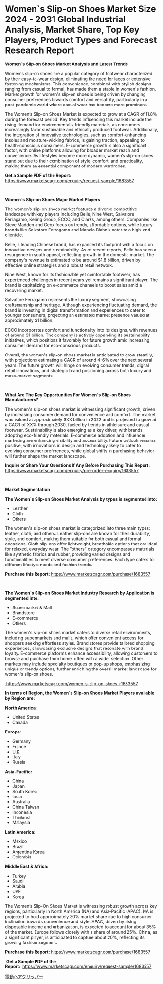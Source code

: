 <p><h1>Women`s Slip-on Shoes Market Size 2024 - 2031 Global Industrial Analysis, Market Share, Top Key Players, Product Types and Forecast Research Report</h1></p><p><strong>Women`s Slip-on Shoes Market Analysis and Latest Trends</strong></p>
<p><p>Women's slip-on shoes are a popular category of footwear characterized by their easy-to-wear design, eliminating the need for laces or extensive fastening mechanisms. This convenience, combined with stylish designs ranging from casual to formal, has made them a staple in women's fashion. Market growth for women's slip-on shoes is being driven by changing consumer preferences towards comfort and versatility, particularly in a post-pandemic world where casual wear has become more prominent.</p><p>The Women’s Slip-on Shoes Market is expected to grow at a CAGR of 11.8% during the forecast period. Key trends influencing this market include the rising demand for environmentally friendly materials, as consumers increasingly favor sustainable and ethically produced footwear. Additionally, the integration of innovative technologies, such as comfort-enhancing insoles and moisture-wicking fabrics, is gaining traction, appealing to health-conscious consumers. E-commerce growth is also a significant factor, with online platforms allowing for broader market reach and convenience. As lifestyles become more dynamic, women’s slip-on shoes stand out due to their combination of style, comfort, and practicality, making them an essential component of modern wardrobes.</p></p>
<p><strong>Get a Sample PDF of the Report:&nbsp;</strong> <a href="https://www.marketscagr.com/enquiry/request-sample/1683557?utm_campaign=1909&utm_medium=2&utm_source=Github&utm_content=ia&utm_term=30122024&utm_id=womens-slip-on-shoes">https://www.marketscagr.com/enquiry/request-sample/1683557</a></p>
<p>&nbsp;</p>
<p><strong>Women`s Slip-on Shoes Major Market Players</strong></p>
<p><p>The women’s slip-on shoes market features a diverse competitive landscape with key players including Belle, Nine West, Salvatore Ferragamo, Kering Group, ECCO, and Clarks, among others. Companies like Steve Madden and Geox focus on trendy, affordable options, while luxury brands like Salvatore Ferragamo and Manolo Blahnik cater to a high-end clientele.</p><p>Belle, a leading Chinese brand, has expanded its footprint with a focus on innovative designs and sustainability. As of recent reports, Belle has seen a resurgence in youth appeal, reflecting growth in the domestic market. The company's revenue is estimated to be around $1.8 billion, driven by effective online strategies and a robust retail network.</p><p>Nine West, known for its fashionable yet comfortable footwear, has experienced challenges in recent years yet remains a significant player. The brand is capitalizing on e-commerce channels to boost sales amid a recovering market.</p><p>Salvatore Ferragamo represents the luxury segment, showcasing craftsmanship and heritage. Although experiencing fluctuating demand, the brand is investing in digital transformation and experiences to cater to younger consumers, projecting an estimated market presence valued at approximately $1 billion.</p><p>ECCO incorporates comfort and functionality into its designs, with revenues of around $1 billion. The company is actively expanding its sustainability initiatives, which positions it favorably for future growth amid increasing consumer demand for eco-conscious products.</p><p>Overall, the women's slip-on shoes market is anticipated to grow steadily, with projections estimating a CAGR of around 4-6% over the next several years. The future growth will hinge on evolving consumer trends, digital retail innovations, and strategic brand positioning across both luxury and mass-market segments.</p></p>
<p>&nbsp;</p>
<p><strong>What Are The Key Opportunities For Women`s Slip-on Shoes Manufacturers?</strong></p>
<p><p>The women's slip-on shoes market is witnessing significant growth, driven by increasing consumer demand for convenience and comfort. The market was valued at approximately $XX billion in 2022 and is projected to grow at a CAGR of XX% through 2030, fueled by trends in athleisure and casual footwear. Sustainability is also emerging as a key driver, with brands adopting eco-friendly materials. E-commerce adoption and influencer marketing are enhancing visibility and accessibility. Future outlook remains positive, with innovations in design and technology likely to cater to evolving consumer preferences, while global shifts in purchasing behavior will further shape the market landscape.</p></p>
<p><strong>Inquire or Share Your Questions If Any Before Purchasing This Report:</strong> <a href="https://www.marketscagr.com/enquiry/pre-order-enquiry/1683557?utm_campaign=1909&utm_medium=2&utm_source=Github&utm_content=ia&utm_term=30122024&utm_id=womens-slip-on-shoes">https://www.marketscagr.com/enquiry/pre-order-enquiry/1683557</a></p>
<p>&nbsp;</p>
<p><strong>Market Segmentation</strong></p>
<p><strong>The Women`s Slip-on Shoes Market Analysis by types is segmented into:</strong></p>
<p><ul><li>Leather</li><li>Cloth</li><li>Others</li></ul></p>
<p><p>The women's slip-on shoes market is categorized into three main types: leather, cloth, and others. Leather slip-ons are known for their durability, style, and comfort, making them suitable for both casual and formal occasions. Cloth slip-ons offer lightweight, breathable options that are ideal for relaxed, everyday wear. The "others" category encompasses materials like synthetic fabrics and rubber, providing varied designs and functionalities to meet diverse consumer preferences. Each type caters to different lifestyle needs and fashion trends.</p></p>
<p><strong>Purchase this Report:&nbsp;</strong><a href="https://www.marketscagr.com/purchase/1683557?utm_campaign=1909&utm_medium=2&utm_source=Github&utm_content=ia&utm_term=30122024&utm_id=womens-slip-on-shoes">https://www.marketscagr.com/purchase/1683557</a></p>
<p>&nbsp;</p>
<p><strong>The Women`s Slip-on Shoes Market Industry Research by Application is segmented into:</strong></p>
<p><ul><li>Supermarket & Mall</li><li>Brandstore</li><li>E-commerce</li><li>Others</li></ul></p>
<p><p>The women's slip-on shoes market caters to diverse retail environments, including supermarkets and malls, which offer convenient access for shoppers seeking effortless styles. Brand stores provide tailored shopping experiences, showcasing exclusive designs that resonate with brand loyalty. E-commerce platforms enhance accessibility, allowing customers to browse and purchase from home, often with a wider selection. Other markets may include specialty boutiques or pop-up shops, emphasizing unique or trendy options, further enriching the overall market landscape for women's slip-on shoes.</p></p>
<p><a href="https://www.marketscagr.com/women-s-slip-on-shoes-r1683557?utm_campaign=1909&utm_medium=2&utm_source=Github&utm_content=ia&utm_term=30122024&utm_id=womens-slip-on-shoes">&nbsp;https://www.marketscagr.com/women-s-slip-on-shoes-r1683557</a></p>
<p><strong>In terms of Region, the Women`s Slip-on Shoes Market Players available by Region are:</strong></p>
<p>
    <p> <strong> North America: </strong>
        <ul>
            <li>United States</li>
            <li>Canada</li>
        </ul>
        </p> 
    <p> <strong> Europe: </strong>
        <ul>
            <li>Germany</li>
            <li>France</li>
            <li>U.K.</li>
            <li>Italy</li>
            <li>Russia</li>
        </ul>
        </p> 
    <p> <strong> Asia-Pacific: </strong>
        <ul>
            <li>China</li>
            <li>Japan</li>
            <li>South Korea</li>
            <li>India</li>
            <li>Australia</li>
            <li>China Taiwan</li>
            <li>Indonesia</li>
            <li>Thailand</li>
            <li>Malaysia</li>
        </ul>
        </p> 
    <p> <strong> Latin America: </strong>
        <ul>
            <li>Mexico</li>
            <li>Brazil</li>
            <li>Argentina Korea</li>
            <li>Colombia</li>
        </ul>
        </p> 
    <p> <strong> Middle East & Africa: </strong>
        <ul>
            <li>Turkey</li>
            <li>Saudi</li>
            <li>Arabia</li>
            <li>UAE</li>
            <li>Korea</li>
        </ul>
    </p>
    </p>
<p><p>The Women’s Slip-On Shoes Market is witnessing robust growth across key regions, particularly in North America (NA) and Asia-Pacific (APAC). NA is projected to hold approximately 30% market share due to high consumer inclination towards convenience and style. APAC, driven by rising disposable income and urbanization, is expected to account for about 35% of the market. Europe follows closely with a share of around 25%. China, as a significant player, is anticipated to capture about 20%, reflecting its growing fashion segment.</p></p>
<p><strong>Purchase this Report: </strong><a href="https://www.marketscagr.com/purchase/1683557?utm_campaign=1909&utm_medium=2&utm_source=Github&utm_content=ia&utm_term=30122024&utm_id=womens-slip-on-shoes">https://www.marketscagr.com/purchase/1683557</a></p>
<p>&nbsp;<strong>Get a Sample PDF of the Report:&nbsp;&nbsp;</strong><a href="https://www.marketscagr.com/enquiry/request-sample/1683557?utm_campaign=1909&utm_medium=2&utm_source=Github&utm_content=ia&utm_term=30122024&utm_id=womens-slip-on-shoes">https://www.marketscagr.com/enquiry/request-sample/1683557</a></p>
<p><strong></strong></p>
<p><p><a href="https://github.com/mohamedbakry57/Market-Research-Report-List-6/blob/main/580987029163.md?utm_campaign=1909&utm_medium=2&utm_source=Github&utm_content=ia&utm_term=30122024&utm_id=womens-slip-on-shoes">電動ヘアクリッパー</a></p></p>
